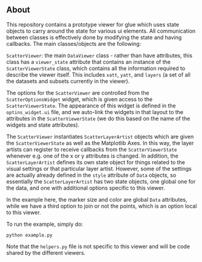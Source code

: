 About
-----

This repository contains a prototype viewer for glue which uses state objects
to carry around the state for various ui elements. All communication between
classes is effectively done by modifying the state and having callbacks. The
main classes/objects are the following:

``ScatterViewer``: the main ``DataViewer`` class - rather than have attributes,
this class has a ``viewer_state`` attribute that contains an instance of the
``ScatterViewerState`` class, which contains all the information required to
describe the viewer itself. This includes ``xatt``, ``yatt``, and ``layers`` (a
set of all the datasets and subsets currently in the viewer).

The options for the ``ScatterViewer`` are controlled from the
``ScatterOptionsWidget`` widget, which is given access to the
``ScatterViewerState``. The appearance of this widget is defined in the
``optins_widget.ui`` file, and we auto-link the widgets in that layout to the
attributes in the ``ScatterViewerState`` (we do this based on the name of the
widgets and state attributes).

The ``ScatterViewer`` instantiates ``ScatterLayerArtist`` objects which are
given the ``ScatterViewerState`` as well as the Matplotlib Axes. In this way,
the layer artists can register to receive callbacks from the
``ScatterViewerState`` whenever e.g. one of the x or y attributes is changed. In
addition, the ``ScatterLayerArtist`` defines its own state object for things
related to the visual settings or that particular layer artist. However, some
of the settings are actually already defined in the ``style`` attribute of
``Data`` objects, so essentially the ``ScatterLayerArtist`` has two state
objects, one global one for the data, and one with additional options specific
to this viewer.

In the example here, the marker size and color are global ``Data`` attributes,
while we have a third option to join or not the points, which is an option
local to this viewer.

To run the example, simply do:

    python example.py

Note that the ``helpers.py`` file is not specific to this viewer and will be
code shared by the different viewers.

